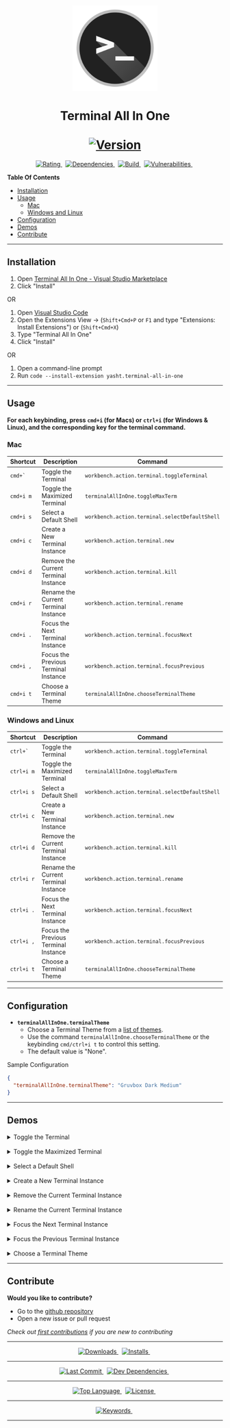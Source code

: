 <h1 align="center">
  <br>
    <img src="./src/images/terminal-icon.jpg" alt="logo" width="200">
  <br>
  <br>
  <b>Terminal All In One</b>
  <br>
  <br>
  <!-- Version -->
  <a
    href="https://marketplace.visualstudio.com/items?itemName=yasht.terminal-all-in-one">
    <img
      src="https://img.shields.io/visual-studio-marketplace/v/yasht.terminal-all-in-one?logo=visual-studio-code&style=for-the-badge"
      alt="Version">
  </a>
</h1>

<p align="center">
  <!-- Rating -->
  <a
    href="https://marketplace.visualstudio.com/items?itemName=yasht.terminal-all-in-one&ssr=false#review-details">
    <img
      src="https://img.shields.io/visual-studio-marketplace/r/yasht.terminal-all-in-one?logo=visual-studio-code&style=for-the-badge"
      alt="Rating">
  </a>
  &nbsp;
  <!-- Dependencies -->
  <a
    href="https://david-dm.org/YashTotale/terminal-all-in-one">
    <img
      src="https://img.shields.io/david/YashTotale/terminal-all-in-one?logo=visual-studio-code&style=for-the-badge"
      alt="Dependencies">
  </a>
  &nbsp;
  <!-- Build -->
  <a
    href="https://travis-ci.org/github/YashTotale/terminal-all-in-one">
    <img
      src="https://img.shields.io/travis/YashTotale/terminal-all-in-one?logo=travis-ci&logoColor=FFFFFF&style=for-the-badge"
      alt="Build">
  </a>
  &nbsp;
  <!-- Vulnerabilities -->
  <a
    href="https://snyk.io/test/github/YashTotale/terminal-all-in-one">
    <img
      src="https://img.shields.io/snyk/vulnerabilities/github/YashTotale/terminal-all-in-one?logo=snyk&style=for-the-badge"
      alt="Vulnerabilities">
  </a>
  &nbsp;
</p>

**Table Of Contents**

- [Installation](#installation)
- [Usage](#usage)
  - [Mac](#mac)
  - [Windows and Linux](#windows-and-linux)
- [Configuration](#configuration)
- [Demos](#demos)
- [Contribute](#contribute)

---

## Installation

1. Open [Terminal All In One - Visual Studio Marketplace](https://marketplace.visualstudio.com/items?itemName=yasht.terminal-all-in-one)
2. Click "Install"

OR

1. Open [Visual Studio Code](https://code.visualstudio.com/)
2. Open the Extensions View -> (`Shift+Cmd+P` or `F1` and type "Extensions: Install Extensions") or (`Shift+Cmd+X`)
3. Type "Terminal All In One"
4. Click "Install"

OR

1. Open a command-line prompt
2. Run `code --install-extension yasht.terminal-all-in-one`

---

## Usage

**For each keybinding, press `cmd+i` (for Macs) or `ctrl+i` (for Windows & Linux), and the corresponding key for the terminal command.**

### Mac

| Shortcut    | Description                          | Command                                        |
| ----------- | ------------------------------------ | ---------------------------------------------- |
| `` cmd+` `` | Toggle the Terminal                  | `workbench.action.terminal.toggleTerminal`     |
| `cmd+i m`   | Toggle the Maximized Terminal        | `terminalAllInOne.toggleMaxTerm`               |
| `cmd+i s`   | Select a Default Shell               | `workbench.action.terminal.selectDefaultShell` |
| `cmd+i c`   | Create a New Terminal Instance       | `workbench.action.terminal.new`                |
| `cmd+i d`   | Remove the Current Terminal Instance | `workbench.action.terminal.kill`               |
| `cmd+i r`   | Rename the Current Terminal Instance | `workbench.action.terminal.rename`             |
| `cmd+i .`   | Focus the Next Terminal Instance     | `workbench.action.terminal.focusNext`          |
| `cmd+i ,`   | Focus the Previous Terminal Instance | `workbench.action.terminal.focusPrevious`      |
| `cmd+i t`   | Choose a Terminal Theme              | `terminalAllInOne.chooseTerminalTheme`         |

### Windows and Linux

| Shortcut     | Description                          | Command                                        |
| ------------ | ------------------------------------ | ---------------------------------------------- |
| `` ctrl+` `` | Toggle the Terminal                  | `workbench.action.terminal.toggleTerminal`     |
| `ctrl+i m`   | Toggle the Maximized Terminal        | `terminalAllInOne.toggleMaxTerm`               |
| `ctrl+i s`   | Select a Default Shell               | `workbench.action.terminal.selectDefaultShell` |
| `ctrl+i c`   | Create a New Terminal Instance       | `workbench.action.terminal.new`                |
| `ctrl+i d`   | Remove the Current Terminal Instance | `workbench.action.terminal.kill`               |
| `ctrl+i r`   | Rename the Current Terminal Instance | `workbench.action.terminal.rename`             |
| `ctrl+i .`   | Focus the Next Terminal Instance     | `workbench.action.terminal.focusNext`          |
| `ctrl+i ,`   | Focus the Previous Terminal Instance | `workbench.action.terminal.focusPrevious`      |
| `ctrl+i t`   | Choose a Terminal Theme              | `terminalAllInOne.chooseTerminalTheme`         |

---

## Configuration

- **`terminalAllInOne.terminalTheme`**
  - Choose a Terminal Theme from a [list of themes](https://glitchbone.github.io/vscode-base16-term/#/).
  - Use the command `terminalAllInOne.chooseTerminalTheme` or the keybinding `cmd/ctrl+i t` to control this setting.
  - The default value is "None".

Sample Configuration

```json
{
  "terminalAllInOne.terminalTheme": "Gruvbox Dark Medium"
}
```

---

## Demos

<!-- Toggle the Terminal -->

<details>

<summary>Toggle the Terminal</summary>

![Toggle the Terminal](src/demos/ToggleTerminal.gif)

</details>

<br>

<!-- Toggle the Maximized Terminal -->

<details>
<summary>Toggle the Maximized Terminal</summary>

![Toggle the Maximized Terminal](src/demos/ToggleMaximizedTerminal.gif)

</details>

<br>

<!-- Select a Default Shell -->

<details>
<summary>Select a Default Shell</summary>

![Select a Default Shell](src/demos/SelectDefaultShell.gif)

</details>

<br>

<!-- Create a New Terminal Instance-->

<details>
<summary>Create a New Terminal Instance</summary>

![Create A New Terminal Instance](src/demos/CreateNewTerminal.gif)

</details>

<br>

<!-- Remove the Current Terminal Instance -->

<details>
<summary>Remove the Current Terminal Instance</summary>

![Remove the Current Terminal Instance](src/demos/RemoveCurrentTerminal.gif)

</details>

<br>

<!-- Rename the Current Terminal Instance -->

<details>
<summary>Rename the Current Terminal Instance</summary>

![Rename the Current Terminal Instance](src/demos/RenameCurrentTerminal.gif)

</details>

<br>

<!-- Focus the Next Terminal Instance -->

<details>
<summary>Focus the Next Terminal Instance</summary>

![Focus the Next Terminal Instance](src/demos/FocusNextTerminal.gif)

</details>

<br>

<!-- Focus the Previous Terminal Instance -->

<details>
<summary>Focus the Previous Terminal Instance</summary>

![Focus the Previous Terminal Instance](src/demos/FocusPreviousTerminal.gif)

</details>

<br>

<!-- Choose a Terminal Theme -->

<details>
<summary>Choose a Terminal Theme</summary>

![Choose a Terminal Theme](src/demos/ChooseATerminalTheme.gif)

</details>

---

## Contribute

**Would you like to contribute?**

- Go to the [github repository](https://github.com/YashTotale/terminal-all-in-one)
- Open a new issue or pull request

_Check out [first contributions](https://github.com/firstcontributions/first-contributions) if you are new to contributing_

---

<p align="center">
<!-- Downloads -->
  <a
    href="https://marketplace.visualstudio.com/items?itemName=yasht.terminal-all-in-one">
    <img
      src="https://img.shields.io/visual-studio-marketplace/d/yasht.terminal-all-in-one?logo=visual-studio-code&style=for-the-badge"
      alt="Downloads">
  </a>
  &nbsp;
<!-- Installs -->
  <a
    href="https://marketplace.visualstudio.com/items?itemName=yasht.terminal-all-in-one">
    <img
      src="https://img.shields.io/visual-studio-marketplace/i/yasht.terminal-all-in-one?logo=visual-studio-code&style=for-the-badge"
      alt="Installs">
  </a>
  &nbsp;
</p>

---

<p align="center">
<!-- Last Commit -->
  <a
    href="https://github.com/YashTotale/terminal-all-in-one/commits/master">
    <img
      src="https://img.shields.io/github/last-commit/YashTotale/terminal-all-in-one?style=for-the-badge&logo=github"
      alt="Last Commit">
  </a>
  &nbsp;
<!-- Dev Dependencies -->
<a
    href="https://david-dm.org/YashTotale/terminal-all-in-one?type=dev">
<img
      src="https://img.shields.io/david/dev/YashTotale/terminal-all-in-one?style=for-the-badge"
      alt="Dev Dependencies">
</a>
&nbsp;
</p>

---

<p align="center">
<!-- Top Language -->
  <a
    href="https://github.com/YashTotale/terminal-all-in-one/search?l=JavaScript&type=Code">
    <img
      src="https://img.shields.io/github/languages/top/YashTotale/terminal-all-in-one?logo=javascript&style=for-the-badge"
      alt="Top Language">
  </a>
  &nbsp;
<!-- License -->
  <a
    href="https://github.com/YashTotale/terminal-all-in-one/blob/master/LICENSE.md">
    <img
      src="https://img.shields.io/github/license/YashTotale/terminal-all-in-one?style=for-the-badge"
      alt="License">
  </a>
  &nbsp;
</p>

---

<p align="center">
<!-- Keywords -->
  <a
    href="https://github.com/YashTotale/terminal-all-in-one/blob/master/package.json#L16">
    <img
      src="https://img.shields.io/github/package-json/keywords/YashTotale/terminal-all-in-one?style=for-the-badge"
      alt="Keywords">
  </a>
  &nbsp;
</p>

---
